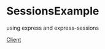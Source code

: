 # SessionsExample

using express and express-sessions

[Client](http://miha53cevic.github.io/SessionsExample)